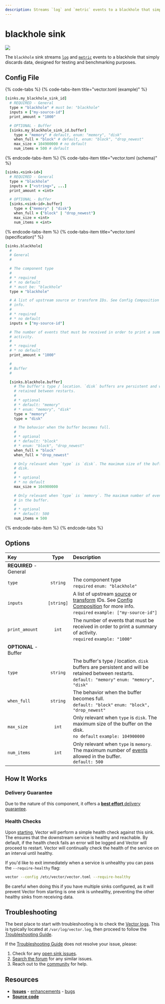 ```yaml
---
description: Streams `log` and `metric` events to a blackhole that simply discards data, designed for testing and benchmarking purposes.
---
```


<!--
     THIS FILE IS AUTOOGENERATED!

     To make changes please edit the template located at:

     scripts/generate/templates/docs/usage/configuration/sinks/blackhole.md.erb
-->

# blackhole sink

![][images.blackhole_sink]


The `blackhole` sink streams [`log`][docs.log_event] and [`metric`][docs.metric_event] events to a blackhole that simply discards data, designed for testing and benchmarking purposes.

## Config File

{% code-tabs %}
{% code-tabs-item title="vector.toml (example)" %}
```coffeescript
[sinks.my_blackhole_sink_id]
  # REQUIRED - General
  type = "blackhole" # must be: "blackhole"
  inputs = ["my-source-id"]
  print_amount = "1000"

  # OPTIONAL - Buffer
  [sinks.my_blackhole_sink_id.buffer]
    type = "memory" # default, enum: "memory", "disk"
    when_full = "block" # default, enum: "block", "drop_newest"
    max_size = 104900000 # no default
    num_items = 500 # default
```
{% endcode-tabs-item %}
{% code-tabs-item title="vector.toml (schema)" %}
```coffeescript
[sinks.<sink-id>]
  # REQUIRED - General
  type = "blackhole"
  inputs = ["<string>", ...]
  print_amount = <int>

  # OPTIONAL - Buffer
  [sinks.<sink-id>.buffer]
    type = {"memory" | "disk"}
    when_full = {"block" | "drop_newest"}
    max_size = <int>
    num_items = <int>
```
{% endcode-tabs-item %}
{% code-tabs-item title="vector.toml (specification)" %}
```coffeescript
[sinks.blackhole]
  #
  # General
  #

  # The component type
  # 
  # * required
  # * no default
  # * must be: "blackhole"
  type = "blackhole"

  # A list of upstream source or transform IDs. See Config Composition for more
  # info.
  # 
  # * required
  # * no default
  inputs = ["my-source-id"]

  # The number of events that must be received in order to print a summary of
  # activity.
  # 
  # * required
  # * no default
  print_amount = "1000"

  #
  # Buffer
  #

  [sinks.blackhole.buffer]
    # The buffer's type / location. `disk` buffers are persistent and will be
    # retained between restarts.
    # 
    # * optional
    # * default: "memory"
    # * enum: "memory", "disk"
    type = "memory"
    type = "disk"

    # The behavior when the buffer becomes full.
    # 
    # * optional
    # * default: "block"
    # * enum: "block", "drop_newest"
    when_full = "block"
    when_full = "drop_newest"

    # Only relevant when `type` is `disk`. The maximum size of the buffer on the
    # disk.
    # 
    # * optional
    # * no default
    max_size = 104900000

    # Only relevant when `type` is `memory`. The maximum number of events allowed
    # in the buffer.
    # 
    # * optional
    # * default: 500
    num_items = 500
```
{% endcode-tabs-item %}
{% endcode-tabs %}

## Options

| Key  | Type  | Description |
|:-----|:-----:|:------------|
| **REQUIRED** - General | | |
| `type` | `string` | The component type<br />`required` `enum: "blackhole"` |
| `inputs` | `[string]` | A list of upstream [source][docs.sources] or [transform][docs.transforms] IDs. See [Config Composition][docs.config_composition] for more info.<br />`required` `example: ["my-source-id"]` |
| `print_amount` | `int` | The number of events that must be received in order to print a summary of activity.<br />`required` `example: "1000"` |
| **OPTIONAL** - Buffer | | |
| `type` | `string` | The buffer's type / location. `disk` buffers are persistent and will be retained between restarts.<br />`default: "memory"` `enum: "memory", "disk"` |
| `when_full` | `string` | The behavior when the buffer becomes full.<br />`default: "block"` `enum: "block", "drop_newest"` |
| `max_size` | `int` | Only relevant when `type` is `disk`. The maximum size of the buffer on the disk.<br />`no default` `example: 104900000` |
| `num_items` | `int` | Only relevant when `type` is `memory`. The maximum number of [events][docs.event] allowed in the buffer.<br />`default: 500` |

## How It Works

### Delivery Guarantee

Due to the nature of this component, it offers a
[**best effort** delivery guarantee][docs.best_effort_delivery].

### Health Checks

Upon [starting][docs.starting], Vector will perform a simple health check
against this sink. The ensures that the downstream service is healthy and
reachable. By default, if the health check fails an error will be logged and
Vector will proceed to restart. Vector will continually check the health of
the service on an interval until healthy.

If you'd like to exit immediately when a service is unhealthy you can pass
the `--require-healthy` flag:

```bash
vector --config /etc/vector/vector.toml --require-healthy
```

Be careful when doing this if you have multiple sinks configured, as it will
prevent Vector from starting is one sink is unhealthy, preventing the other
healthy sinks from receiving data.

## Troubleshooting

The best place to start with troubleshooting is to check the
[Vector logs][docs.monitoring_logs]. This is typically located at
`/var/log/vector.log`, then proceed to follow the
[Troubleshooting Guide][docs.troubleshooting].

If the [Troubleshooting Guide][docs.troubleshooting] does not resolve your
issue, please:

1. Check for any [open sink issues][url.blackhole_sink_issues].
2. [Search the forum][url.search_forum] for any similar issues.
2. Reach out to the [community][url.community] for help.

## Resources

* [**Issues**][url.blackhole_sink_issues] - [enhancements][url.blackhole_sink_enhancements] - [bugs][url.blackhole_sink_bugs]
* [**Source code**][url.blackhole_sink_source]


[docs.best_effort_delivery]: ../../../about/guarantees.md#best-effort-delivery
[docs.config_composition]: ../../../usage/configuration/README.md#composition
[docs.event]: ../../../about/data-model.md#event
[docs.log_event]: ../../../about/data-model.md#log
[docs.metric_event]: ../../../about/data-model.md#metric
[docs.monitoring_logs]: ../../../usage/administration/monitoring.md#logs
[docs.sources]: ../../../usage/configuration/sources
[docs.starting]: ../../../usage/administration/starting.md
[docs.transforms]: ../../../usage/configuration/transforms
[docs.troubleshooting]: ../../../usage/guides/troubleshooting.md
[images.blackhole_sink]: ../../../assets/blackhole-sink.svg
[url.blackhole_sink_bugs]: https://github.com/timberio/vector/issues?q=is%3Aopen+is%3Aissue+label%3A%22Sink%3A+blackhole%22+label%3A%22Type%3A+Bugs%22
[url.blackhole_sink_enhancements]: https://github.com/timberio/vector/issues?q=is%3Aopen+is%3Aissue+label%3A%22Sink%3A+blackhole%22+label%3A%22Type%3A+Enhancements%22
[url.blackhole_sink_issues]: https://github.com/timberio/vector/issues?q=is%3Aopen+is%3Aissue+label%3A%22Sink%3A+blackhole%22
[url.blackhole_sink_source]: https://github.com/timberio/vector/tree/master/src/sinks/blackhole.rs
[url.community]: https://vector.dev/community
[url.search_forum]: https://forum.vector.dev/search?expanded=true
